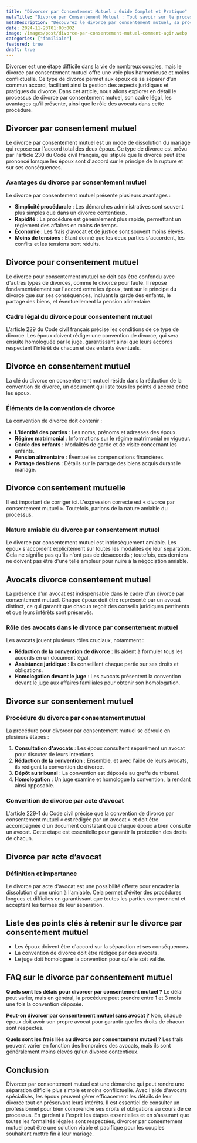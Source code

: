 ```yaml
---
title: "Divorcer par Consentement Mutuel : Guide Complet et Pratique"
metaTitle: "Divorce par Consentement Mutuel : Tout savoir sur le processus"
metaDescription: "Découvrez le divorce par consentement mutuel, sa procédure, ses avantages et les rôles des avocats. Guide complet en 2024."
date: 2024-11-23T01:00:00Z
image: /images/post/divorce-par-consentement-mutuel-comment-agir.webp
categories: ["familiale"]
featured: true
draft: true
---
```


Divorcer est une étape difficile dans la vie de nombreux couples, mais le divorce par consentement mutuel offre une voie plus harmonieuse et moins conflictuelle. Ce type de divorce permet aux époux de se séparer d’un commun accord, facilitant ainsi la gestion des aspects juridiques et pratiques du divorce. Dans cet article, nous allons explorer en détail le processus de divorce par consentement mutuel, son cadre légal, les avantages qu'il présente, ainsi que le rôle des avocats dans cette procédure.

## Divorcer par consentement mutuel

Le divorce par consentement mutuel est un mode de dissolution du mariage qui repose sur l'accord total des deux époux. Ce type de divorce est prévu par l'article 230 du Code civil français, qui stipule que le divorce peut être prononcé lorsque les époux sont d'accord sur le principe de la rupture et sur ses conséquences.

### Avantages du divorce par consentement mutuel

Le divorce par consentement mutuel présente plusieurs avantages :

- **Simplicité procédurale** : Les démarches administratives sont souvent plus simples que dans un divorce contentieux.
- **Rapidité** : La procédure est généralement plus rapide, permettant un règlement des affaires en moins de temps.
- **Économie** : Les frais d’avocat et de justice sont souvent moins élevés.
- **Moins de tensions** : Étant donné que les deux parties s'accordent, les conflits et les tensions sont réduits.

## Divorce pour consentement mutuel

Le divorce pour consentement mutuel ne doit pas être confondu avec d'autres types de divorces, comme le divorce pour faute. Il repose fondamentalement sur l'accord entre les époux, tant sur le principe du divorce que sur ses conséquences, incluant la garde des enfants, le partage des biens, et éventuellement la pension alimentaire.

### Cadre légal du divorce pour consentement mutuel

L’article 229 du Code civil français précise les conditions de ce type de divorce. Les époux doivent rédiger une convention de divorce, qui sera ensuite homologuée par le juge, garantissant ainsi que leurs accords respectent l'intérêt de chacun et des enfants éventuels.

## Divorce en consentement mutuel

La clé du divorce en consentement mutuel réside dans la rédaction de la convention de divorce, un document qui liste tous les points d'accord entre les époux.

### Éléments de la convention de divorce

La convention de divorce doit contenir :

- **L'identité des parties** : Les noms, prénoms et adresses des époux.
- **Régime matrimonial** : Informations sur le régime matrimonial en vigueur.
- **Garde des enfants** : Modalités de garde et de visite concernant les enfants.
- **Pension alimentaire** : Éventuelles compensations financières.
- **Partage des biens** : Détails sur le partage des biens acquis durant le mariage.

## Divorce consentement mutuelle

Il est important de corriger ici. L'expression correcte est « divorce par consentement mutuel ». Toutefois, parlons de la nature amiable du processus.

### Nature amiable du divorce par consentement mutuel

Le divorce par consentement mutuel est intrinsèquement amiable. Les époux s'accordent explicitement sur toutes les modalités de leur séparation. Cela ne signifie pas qu'ils n'ont pas de désaccords ; toutefois, ces derniers ne doivent pas être d'une telle ampleur pour nuire à la négociation amiable.

## Avocats divorce consentement mutuel

La présence d’un avocat est indispensable dans le cadre d’un divorce par consentement mutuel. Chaque époux doit être représenté par un avocat distinct, ce qui garantit que chacun reçoit des conseils juridiques pertinents et que leurs intérêts sont préservés.

### Rôle des avocats dans le divorce par consentement mutuel

Les avocats jouent plusieurs rôles cruciaux, notamment :

- **Rédaction de la convention de divorce** : Ils aident à formuler tous les accords en un document légal.
- **Assistance juridique** : Ils conseillent chaque partie sur ses droits et obligations.
- **Homologation devant le juge** : Les avocats présentent la convention devant le juge aux affaires familiales pour obtenir son homologation.

## Divorce sur consentement mutuel

### Procédure du divorce par consentement mutuel

La procédure pour divorcer par consentement mutuel se déroule en plusieurs étapes :

1. **Consultation d'avocats** : Les époux consultent séparément un avocat pour discuter de leurs intentions.
2. **Rédaction de la convention** : Ensemble, et avec l'aide de leurs avocats, ils rédigent la convention de divorce.
3. **Dépôt au tribunal** : La convention est déposée au greffe du tribunal.
4. **Homologation** : Un juge examine et homologue la convention, la rendant ainsi opposable.

### Convention de divorce par acte d’avocat

L'article 229-1 du Code civil précise que la convention de divorce par consentement mutuel « est rédigée par un avocat » et doit être accompagnée d'un document constatant que chaque époux a bien consulté un avocat. Cette étape est essentielle pour garantir la protection des droits de chacun.

## Divorce par acte d’avocat

### Définition et importance

Le divorce par acte d'avocat est une possibilité offerte pour encadrer la dissolution d'une union à l'amiable. Cela permet d'éviter des procédures longues et difficiles en garantissant que toutes les parties comprennent et acceptent les termes de leur séparation.

## Liste des points clés à retenir sur le divorce par consentement mutuel

- Les époux doivent être d'accord sur la séparation et ses conséquences.
- La convention de divorce doit être rédigée par des avocats.
- Le juge doit homologuer la convention pour qu'elle soit valide.

## FAQ sur le divorce par consentement mutuel

**Quels sont les délais pour divorcer par consentement mutuel ?**
Le délai peut varier, mais en général, la procédure peut prendre entre 1 et 3 mois une fois la convention déposée.

**Peut-on divorcer par consentement mutuel sans avocat ?**
Non, chaque époux doit avoir son propre avocat pour garantir que les droits de chacun sont respectés.

**Quels sont les frais liés au divorce par consentement mutuel ?**
Les frais peuvent varier en fonction des honoraires des avocats, mais ils sont généralement moins élevés qu'un divorce contentieux.

## Conclusion

Divorcer par consentement mutuel est une démarche qui peut rendre une séparation difficile plus simple et moins conflictuelle. Avec l'aide d'avocats spécialisés, les époux peuvent gérer efficacement les détails de leur divorce tout en préservant leurs intérêts. Il est essentiel de consulter un professionnel pour bien comprendre ses droits et obligations au cours de ce processus. En gardant à l'esprit les étapes essentielles et en s’assurant que toutes les formalités légales sont respectées, divorcer par consentement mutuel peut être une solution viable et pacifique pour les couples souhaitant mettre fin à leur mariage.